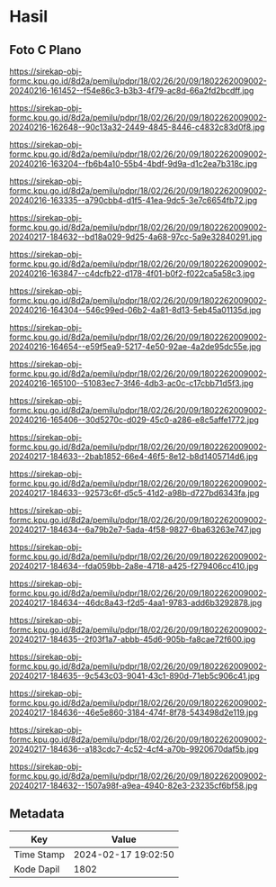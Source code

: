 # Hasil

## Foto C Plano

https://sirekap-obj-formc.kpu.go.id/8d2a/pemilu/pdpr/18/02/26/20/09/1802262009002-20240216-161452--f54e86c3-b3b3-4f79-ac8d-66a2fd2bcdff.jpg

https://sirekap-obj-formc.kpu.go.id/8d2a/pemilu/pdpr/18/02/26/20/09/1802262009002-20240216-162648--90c13a32-2449-4845-8446-c4832c83d0f8.jpg

https://sirekap-obj-formc.kpu.go.id/8d2a/pemilu/pdpr/18/02/26/20/09/1802262009002-20240216-163204--fb6b4a10-55b4-4bdf-9d9a-d1c2ea7b318c.jpg

https://sirekap-obj-formc.kpu.go.id/8d2a/pemilu/pdpr/18/02/26/20/09/1802262009002-20240216-163335--a790cbb4-d1f5-41ea-9dc5-3e7c6654fb72.jpg

https://sirekap-obj-formc.kpu.go.id/8d2a/pemilu/pdpr/18/02/26/20/09/1802262009002-20240217-184632--bd18a029-9d25-4a68-97cc-5a9e32840291.jpg

https://sirekap-obj-formc.kpu.go.id/8d2a/pemilu/pdpr/18/02/26/20/09/1802262009002-20240216-163847--c4dcfb22-d178-4f01-b0f2-f022ca5a58c3.jpg

https://sirekap-obj-formc.kpu.go.id/8d2a/pemilu/pdpr/18/02/26/20/09/1802262009002-20240216-164304--546c99ed-06b2-4a81-8d13-5eb45a01135d.jpg

https://sirekap-obj-formc.kpu.go.id/8d2a/pemilu/pdpr/18/02/26/20/09/1802262009002-20240216-164654--e59f5ea9-5217-4e50-92ae-4a2de95dc55e.jpg

https://sirekap-obj-formc.kpu.go.id/8d2a/pemilu/pdpr/18/02/26/20/09/1802262009002-20240216-165100--51083ec7-3f46-4db3-ac0c-c17cbb71d5f3.jpg

https://sirekap-obj-formc.kpu.go.id/8d2a/pemilu/pdpr/18/02/26/20/09/1802262009002-20240216-165406--30d5270c-d029-45c0-a286-e8c5affe1772.jpg

https://sirekap-obj-formc.kpu.go.id/8d2a/pemilu/pdpr/18/02/26/20/09/1802262009002-20240217-184633--2bab1852-66e4-46f5-8e12-b8d1405714d6.jpg

https://sirekap-obj-formc.kpu.go.id/8d2a/pemilu/pdpr/18/02/26/20/09/1802262009002-20240217-184633--92573c6f-d5c5-41d2-a98b-d727bd6343fa.jpg

https://sirekap-obj-formc.kpu.go.id/8d2a/pemilu/pdpr/18/02/26/20/09/1802262009002-20240217-184634--6a79b2e7-5ada-4f58-9827-6ba63263e747.jpg

https://sirekap-obj-formc.kpu.go.id/8d2a/pemilu/pdpr/18/02/26/20/09/1802262009002-20240217-184634--fda059bb-2a8e-4718-a425-f279406cc410.jpg

https://sirekap-obj-formc.kpu.go.id/8d2a/pemilu/pdpr/18/02/26/20/09/1802262009002-20240217-184634--46dc8a43-f2d5-4aa1-9783-add6b3292878.jpg

https://sirekap-obj-formc.kpu.go.id/8d2a/pemilu/pdpr/18/02/26/20/09/1802262009002-20240217-184635--2f03f1a7-abbb-45d6-905b-fa8cae72f600.jpg

https://sirekap-obj-formc.kpu.go.id/8d2a/pemilu/pdpr/18/02/26/20/09/1802262009002-20240217-184635--9c543c03-9041-43c1-890d-71eb5c906c41.jpg

https://sirekap-obj-formc.kpu.go.id/8d2a/pemilu/pdpr/18/02/26/20/09/1802262009002-20240217-184636--46e5e860-3184-474f-8f78-543498d2e119.jpg

https://sirekap-obj-formc.kpu.go.id/8d2a/pemilu/pdpr/18/02/26/20/09/1802262009002-20240217-184636--a183cdc7-4c52-4cf4-a70b-9920670daf5b.jpg

https://sirekap-obj-formc.kpu.go.id/8d2a/pemilu/pdpr/18/02/26/20/09/1802262009002-20240217-184632--1507a98f-a9ea-4940-82e3-23235cf6bf58.jpg


## Metadata

| Key        | Value               |
| ---------- | ------------------- |
| Time Stamp | 2024-02-17 19:02:50 |
| Kode Dapil | 1802                |



